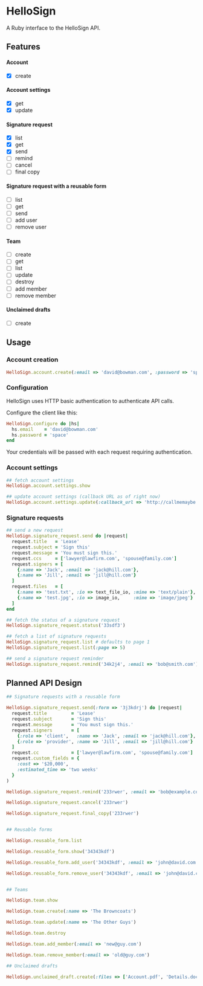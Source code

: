 # HelloSign

A Ruby interface to the HelloSign API.

## Features

#### Account
- [x] create

#### Account settings
- [x] get
- [x] update

#### Signature request

- [x] list
- [x] get
- [x] send
- [ ] remind
- [ ] cancel
- [ ] final copy

#### Signature request with a reusable form

- [ ] list
- [ ] get
- [ ] send
- [ ] add user
- [ ] remove user

#### Team

- [ ] create
- [ ] get
- [ ] list
- [ ] update
- [ ] destroy
- [ ] add member
- [ ] remove member

#### Unclaimed drafts

- [ ] create

## Usage

### Account creation

```ruby
HelloSign.account.create(:email => 'david@bowman.com', :password => 'space')
```

### Configuration

HelloSign uses HTTP basic authentication to authenticate API calls.

Configure the client like this:

```ruby
HelloSign.configure do |hs|
  hs.email    = 'david@bowman.com'
  hs.password = 'space'
end
```

Your credentials will be passed with each request requiring authentication.

### Account settings

```ruby
## fetch account settings
HelloSign.account.settings.show

## update account settings (callback URL as of right now)
HelloSign.account.settings.update(:callback_url => 'http://callmemaybe.com')
```

### Signature requests

```ruby
## send a new request
HelloSign.signature_request.send do |request|
  request.title   = 'Lease'
  request.subject = 'Sign this'
  request.message = 'You must sign this.'
  request.ccs     = ['lawyer@lawfirm.com', 'spouse@family.com']
  request.signers = [
    {:name => 'Jack', :email => 'jack@hill.com'},
    {:name => 'Jill', :email => 'jill@hill.com'}
  ]
  request.files   = [
    {:name => 'test.txt', :io => text_file_io, :mime => 'text/plain'},
    {:name => 'test.jpg', :io => image_io,     :mime => 'image/jpeg'}
  ]
end

## fetch the status of a signature request
HelloSign.signature_request.status('33sdf3')

## fetch a list of signature requests
HelloSign.signature_request.list # defaults to page 1
HelloSign.signature_request.list(:page => 5)

## send a signature request reminder
HelloSign.signature_request.remind('34k2j4', :email => 'bob@smith.com')
```

## Planned API Design

```ruby
## Signature requests with a reusable form

HelloSign.signature_request.send(:form => '3j3kdrj') do |request|
  request.title         = 'Lease'
  request.subject       = 'Sign this'
  request.message       = 'You must sign this.'
  request.signers       = [
    {:role => 'client',   :name => 'Jack', :email => 'jack@hill.com'},
    {:role => 'provider', :name => 'Jill', :email => 'jill@hill.com'}
  ]
  request.cc            = ['lawyer@lawfirm.com', 'spouse@family.com']
  request.custom_fields = {
    :cost => '$20,000',
    :estimated_time => 'two weeks'
  }
)

HelloSign.signature_request.remind('233rwer', :email => 'bob@example.com')

HelloSign.signature_request.cancel('233rwer')

HelloSign.signature_request.final_copy('233rwer')


## Reusable forms

HelloSign.reusable_form.list

HelloSign.reusable_form.show('34343kdf')

HelloSign.reusable_form.add_user('34343kdf', :email => 'john@david.com')

HelloSign.reusable_form.remove_user('34343kdf', :email => 'john@david.com')


## Teams

HelloSign.team.show

HelloSign.team.create(:name => 'The Browncoats')

HelloSign.team.update(:name => 'The Other Guys')

HelloSign.team.destroy

HelloSign.team.add_member(:email => 'new@guy.com')

HelloSign.team.remove_member(:email => 'old@guy.com')

## Unclaimed drafts

HelloSign.unclaimed_draft.create(:files => ['Account.pdf', 'Details.doc'])
```
